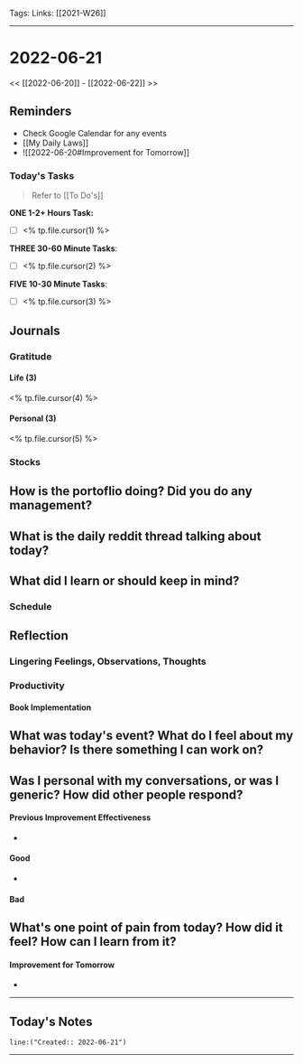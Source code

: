Tags:
Links: [[2021-W26]]
___
# 2022-06-21
<< [[2022-06-20]] - [[2022-06-22]] >>
## Reminders
- Check Google Calendar for any events
- [[My Daily Laws]]
- ![[2022-06-20#Improvement for Tomorrow]]
### Today's Tasks
> Refer to [[To Do's]]

**ONE 1-2+ Hours Task:**
- [ ] <% tp.file.cursor(1) %>

**THREE 30-60 Minute Tasks**:
- [ ] <% tp.file.cursor(2) %>

**FIVE 10-30 Minute Tasks**:
- [ ] <% tp.file.cursor(3) %>
## Journals
### Gratitude
#### Life (3)
<% tp.file.cursor(4) %>
#### Personal (3)
<% tp.file.cursor(5) %>

### Stocks
**How is the portoflio doing? Did you do any management?**
- 

**What is the daily reddit thread talking about today?**
- 

**What did I learn or should keep in mind?**
- 

### Schedule

## Reflection
### Lingering Feelings, Observations, Thoughts

### Productivity
#### Book Implementation
**What was today's event? What do I feel about my behavior? Is there something I can work on?**
- 
**Was I personal with my conversations, or was I generic? How did other people respond?**
- 
#### Previous Improvement Effectiveness 
- 
#### Good
- 
#### Bad
**What's one point of pain from today? How did it feel? How can I learn from it?**
- 
#### Improvement for Tomorrow
- 
___
## Today's Notes
```query
line:("Created:: 2022-06-21")
```
___
